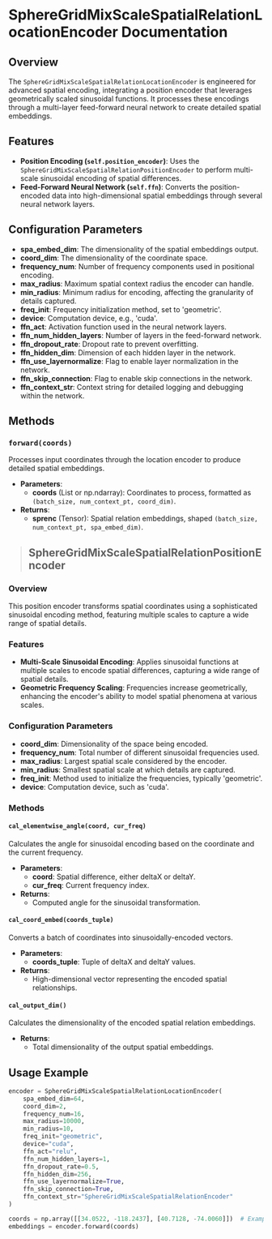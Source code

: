 # SphereGridMixScaleSpatialRelationLocationEncoder Documentation

## Overview
The `SphereGridMixScaleSpatialRelationLocationEncoder` is engineered for advanced spatial encoding, integrating a position encoder that leverages geometrically scaled sinusoidal functions. It processes these encodings through a multi-layer feed-forward neural network to create detailed spatial embeddings.

## Features
- **Position Encoding (`self.position_encoder`)**: Uses the `SphereGridMixScaleSpatialRelationPositionEncoder` to perform multi-scale sinusoidal encoding of spatial differences.
- **Feed-Forward Neural Network (`self.ffn`)**: Converts the position-encoded data into high-dimensional spatial embeddings through several neural network layers.

## Configuration Parameters
- **spa_embed_dim**: The dimensionality of the spatial embeddings output.
- **coord_dim**: The dimensionality of the coordinate space.
- **frequency_num**: Number of frequency components used in positional encoding.
- **max_radius**: Maximum spatial context radius the encoder can handle.
- **min_radius**: Minimum radius for encoding, affecting the granularity of details captured.
- **freq_init**: Frequency initialization method, set to 'geometric'.
- **device**: Computation device, e.g., 'cuda'.
- **ffn_act**: Activation function used in the neural network layers.
- **ffn_num_hidden_layers**: Number of layers in the feed-forward network.
- **ffn_dropout_rate**: Dropout rate to prevent overfitting.
- **ffn_hidden_dim**: Dimension of each hidden layer in the network.
- **ffn_use_layernormalize**: Flag to enable layer normalization in the network.
- **ffn_skip_connection**: Flag to enable skip connections in the network.
- **ffn_context_str**: Context string for detailed logging and debugging within the network.

## Methods
### `forward(coords)`
Processes input coordinates through the location encoder to produce detailed spatial embeddings.
- **Parameters**:
  - **coords** (List or np.ndarray): Coordinates to process, formatted as `(batch_size, num_context_pt, coord_dim)`.
- **Returns**:
  - **sprenc** (Tensor): Spatial relation embeddings, shaped `(batch_size, num_context_pt, spa_embed_dim)`.

> ## SphereGridMixScaleSpatialRelationPositionEncoder

### Overview
This position encoder transforms spatial coordinates using a sophisticated sinusoidal encoding method, featuring multiple scales to capture a wide range of spatial details.

### Features
- **Multi-Scale Sinusoidal Encoding**: Applies sinusoidal functions at multiple scales to encode spatial differences, capturing a wide range of spatial details.
- **Geometric Frequency Scaling**: Frequencies increase geometrically, enhancing the encoder's ability to model spatial phenomena at various scales.

### Configuration Parameters
- **coord_dim**: Dimensionality of the space being encoded.
- **frequency_num**: Total number of different sinusoidal frequencies used.
- **max_radius**: Largest spatial scale considered by the encoder.
- **min_radius**: Smallest spatial scale at which details are captured.
- **freq_init**: Method used to initialize the frequencies, typically 'geometric'.
- **device**: Computation device, such as 'cuda'.

### Methods
#### `cal_elementwise_angle(coord, cur_freq)`
Calculates the angle for sinusoidal encoding based on the coordinate and the current frequency.
- **Parameters**:
  - **coord**: Spatial difference, either deltaX or deltaY.
  - **cur_freq**: Current frequency index.
- **Returns**:
  - Computed angle for the sinusoidal transformation.

#### `cal_coord_embed(coords_tuple)`
Converts a batch of coordinates into sinusoidally-encoded vectors.
- **Parameters**:
  - **coords_tuple**: Tuple of deltaX and deltaY values.
- **Returns**:
  - High-dimensional vector representing the encoded spatial relationships.

#### `cal_output_dim()`
Calculates the dimensionality of the encoded spatial relation embeddings.
- **Returns**:
  - Total dimensionality of the output spatial embeddings.

## Usage Example
```python
encoder = SphereGridMixScaleSpatialRelationLocationEncoder(
    spa_embed_dim=64,
    coord_dim=2,
    frequency_num=16,
    max_radius=10000,
    min_radius=10,
    freq_init="geometric",
    device="cuda",
    ffn_act="relu",
    ffn_num_hidden_layers=1,
    ffn_dropout_rate=0.5,
    ffn_hidden_dim=256,
    ffn_use_layernormalize=True,
    ffn_skip_connection=True,
    ffn_context_str="SphereGridMixScaleSpatialRelationEncoder"
)

coords = np.array([[34.0522, -118.2437], [40.7128, -74.0060]])  # Example coordinate data
embeddings = encoder.forward(coords)
